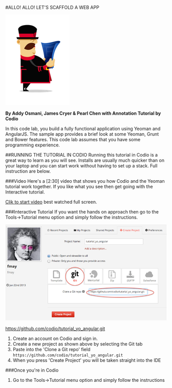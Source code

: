 #ALLO! ALLO! LET'S SCAFFOLD A WEB APP

![yeoman logo](img/yeoman-logo.png)

**By Addy Osmani, James Cryer & Pearl Chen with Annotation Tutorial by Codio**

In this code lab, you build a fully functional application using Yeoman and AngularJS. The sample app provides a brief look at some Yeoman, Grunt and Bower features. This code lab assumes that you have some programming experience.

##RUNNING THE TUTORIAL IN CODIO
Running this tutorial in Codio is a great way to learn as you will see. Installs are usually much quicker than on your laptop and you can start work without having to set up a stack. Full instruction are below.


###Video
Here's a [2:30] video that shows you how Codio and the Yeoman tutorial work together. If you like what you see then get going with the Interactive tutorial.

[Clik to start video](https://vimeo.com/88482886) best watched full screen.

###Interactive Tutorial
If you want the hands on approach then go to the Tools->Tutorial menu option and simply follow the instructions.

![create codio project](img/create-project.png)

https://github.com/codio/tutorial_yo_angular.git

1. Create an account on Codio and sign in. 
1. Create a new project as shown above by selecting the Git tab
1. Paste into the 'Clone a Git repo' field `https://github.com/codio/tutorial_yo_angular.git`
1. When you press 'Create Project' you will be taken straight into the IDE


###Once you're in Codio
1. Go to the Tools->Tutorial menu option and simply follow the instructions
